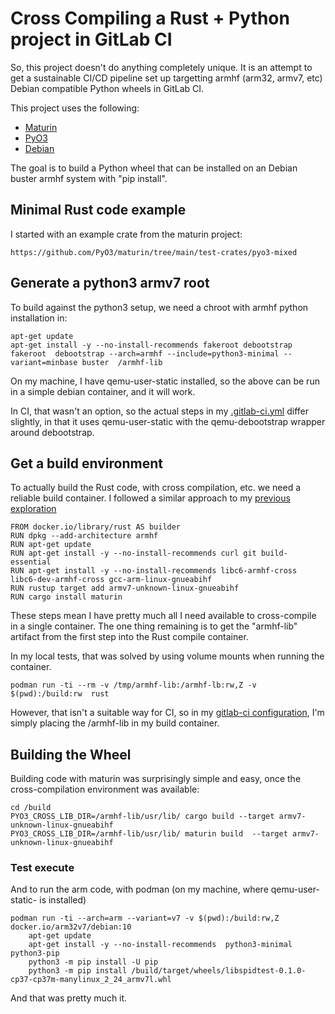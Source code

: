 # Cross Compiling a Rust + Python project in GitLab CI


So, this project doesn't do anything completely unique. It is an attempt to
get a sustainable CI/CD pipeline set up  targetting armhf (arm32, armv7, etc)
Debian compatible Python wheels in GitLab CI.

This project uses the following:

- [Maturin](https://github.com/PyO3/maturin)
- [PyO3](https://github.com/PyO3/pyo3)
- [Debian](https://www.debian.org/)

The goal is to build a Python wheel that can be installed on an Debian buster
armhf system with "pip install".


## Minimal Rust code example

I started with an example crate from the maturin project:

    https://github.com/PyO3/maturin/tree/main/test-crates/pyo3-mixed

## Generate a python3 armv7 root

To build against the python3 setup, we need a chroot with armhf python installation in:

    apt-get update
    apt-get install -y --no-install-recommends fakeroot debootstrap
    fakeroot  debootstrap --arch=armhf --include=python3-minimal --variant=minbase buster  /armhf-lib

On my machine, I have qemu-user-static installed, so the above can be run in a
simple debian container, and it will work.

In CI, that wasn't an option, so the actual steps in my [.gitlab-ci.yml](.gitlab-ci.yml) differ
slightly, in that it uses qemu-user-static with the qemu-debootstrap wrapper
around debootstrap.

## Get a build environment

To actually build the Rust code, with cross compilation, etc. we need a
reliable build container. I followed a similar approach to my [previous
exploration](https://gitlab.com/Spindel/rust-cross-example)

    FROM docker.io/library/rust AS builder
    RUN dpkg --add-architecture armhf
    RUN apt-get update
    RUN apt-get install -y --no-install-recommends curl git build-essential
    RUN apt-get install -y --no-install-recommends libc6-armhf-cross libc6-dev-armhf-cross gcc-arm-linux-gnueabihf
    RUN rustup target add armv7-unknown-linux-gnueabihf
    RUN cargo install maturin

These steps mean I have pretty much all I need available to cross-compile in a
single container. The one thing remaining is to get the "armhf-lib" artifact
from the first step into the Rust compile container.

In my local tests, that was solved by using volume mounts when running the
container.

    podman run -ti --rm -v /tmp/armhf-lib:/armhf-lb:rw,Z -v $(pwd):/build:rw  rust

However, that isn't a suitable way for CI, so in my [gitlab-ci configuration](.gitlab-ci.yml),
I'm simply placing the /armhf-lib in my build container.


## Building the Wheel

Building code with maturin was surprisingly simple and easy, once the
cross-compilation environment was available:

    cd /build
    PYO3_CROSS_LIB_DIR=/armhf-lib/usr/lib/ cargo build --target armv7-unknown-linux-gnueabihf
    PYO3_CROSS_LIB_DIR=/armhf-lib/usr/lib/ maturin build  --target armv7-unknown-linux-gnueabihf


### Test execute

And to run the arm code, with podman (on my machine, where qemu-user-static- is installed)


    podman run -ti --arch=arm --variant=v7 -v $(pwd):/build:rw,Z docker.io/arm32v7/debian:10
        apt-get update
        apt-get install -y --no-install-recommends  python3-minimal python3-pip
        python3 -m pip install -U pip
        python3 -m pip install /build/target/wheels/libspidtest-0.1.0-cp37-cp37m-manylinux_2_24_armv7l.whl


And that was pretty much it.

